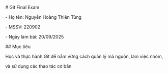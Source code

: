 \# Git Final Exam



\- Họ tên: Nguyễn Hoàng Thiên Tùng

\- MSSV: 220902

\- Ngày làm bài: 20/09/2025



\## Mục tiêu

Học và thực hành Git để nắm vững cách quản lý mã nguồn, làm việc nhóm,

và sử dụng các thao tác cơ bản 

